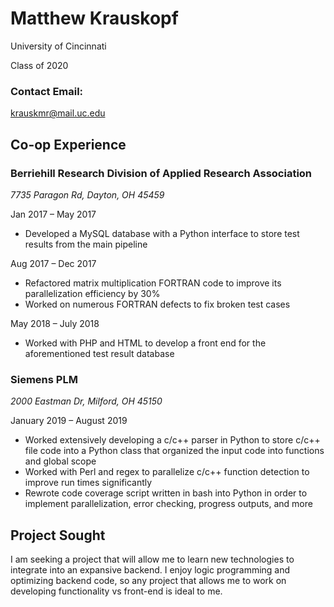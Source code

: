 # **Matthew Krauskopf**
University of Cincinnati 

Class of 2020

### Contact Email:
krauskmr@mail.uc.edu

## Co-op Experience

### Berriehill Research Division of Applied Research Association 
*7735 Paragon Rd, Dayton, OH 45459*
  
Jan 2017 – May 2017  
- Developed a MySQL database with a Python interface to store test results from the main pipeline

Aug 2017 – Dec 2017
- Refactored matrix multiplication FORTRAN code to improve its parallelization efficiency by 30%
- Worked on numerous FORTRAN defects to fix broken test cases

May 2018 – July 2018
- Worked with PHP and HTML to develop a front end for the aforementioned test result database 

### Siemens PLM
  *2000 Eastman Dr, Milford, OH 45150*

January 2019 – August 2019
- Worked extensively developing a c/c++ parser in Python to store c/c++ file code into a Python class that organized the input code into functions and global scope 
- Worked with Perl and regex to parallelize c/c++ function detection to improve run times significantly
- Rewrote code coverage script written in bash into Python in order to implement parallelization, error checking, progress outputs, and more

## Project Sought

I am seeking a project that will allow me to learn new technologies to integrate into an expansive backend. I enjoy logic programming
and optimizing backend code, so any project that allows me to work on developing functionality vs front-end is ideal to me. 
